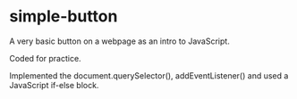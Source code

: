 # simple-button
A very basic button on a webpage as an intro to JavaScript. 

Coded for practice.

Implemented the document.querySelector(), addEventListener() and used a JavaScript if-else block.

